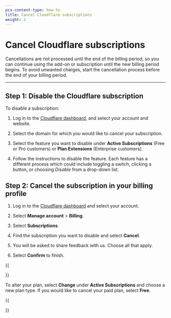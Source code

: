 ```yaml
---
pcx-content-type: how-to
title: Cancel Cloudflare subscriptions
weight: 2
---
```


# Cancel Cloudflare subscriptions

Cancellations are not processed until the end of the billing period, so you can continue using the add-on or subscription until the new billing period begins. To avoid unwanted charges, start the cancellation process before the end of your billing period.

---

## Step 1: Disable the Cloudflare subscription

To disable a subscription:

1. Log in to the [Cloudflare dashboard](https://dash.cloudflare.com), and select your account and website.

2. Select the domain for which you would like to cancel your subscription.

3. Select the feature you want to disable under **Active Subscriptions** (Free or Pro customers) or **Plan Extensions** (Enterprise customers).

4. Follow the instructions to disable the feature. Each feature has a different process which could include toggling a switch, clicking a button, or choosing _Disable_ from a drop-down list.

## Step 2: Cancel the subscription in your billing profile

1. Log in to the [Cloudflare dashboard](https://dash.cloudflare.com) and select your account.

2. Select **Manage account** > **Billing**.

3. Select **Subscriptions**.

4. Find the subscription you want to disable and select **Cancel**.

5. You will be asked to share feedback with us. Choose all that apply. 

6. Select **Confirm** to finish.

{{<Aside type="note">}}

To alter your plan, select **Change** under **Active Subscriptions** and choose a new plan type. If you would like to cancel your paid plan, select **Free**.

{{</Aside>}}

